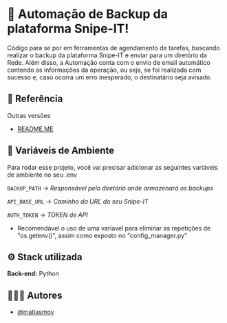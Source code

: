 
# 🚀 Automação de Backup da plataforma Snipe-IT!

 Código para se por em ferramentas de agendamento de tarefas, buscando realizar o backup da plataforma Snipe-IT e enviar para um diretório da Rede. Além disso, a Automação conta com o envio de email automático contendo as informações da operação, ou seja, se foi realizada com sucesso e, caso ocorra um erro inesperado, o destinatário seja avisado.


## 📖 Referência

Outras versões

 - [README.ME](./README.md)

## 🔑 Variáveis de Ambiente

Para rodar esse projeto, você vai precisar adicionar as seguintes variáveis de ambiente no seu .env

`BACKUP_PATH` -> _Responsável pelo diretório onde armazenará os backups_

`API_BASE_URL` -> _Caminho da URL do seu Snipe-IT_

`AUTH_TOKEN` -> _TOKEN de API_

* Recomendável o uso de uma varíavel para eliminar as repetições de "os.getenv()", assim como exposto no "config_manager.py"




## ⚙️ Stack utilizada

**Back-end:** Python


## 🕵🏻‍♂️ Autores 

- [@matiasmov](https://github.com/matiasmov)

